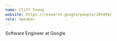 ```yaml
---
name: Cliff Young
website: https://research.google/people/105499/
role: Speaker
---
```


Software Engineer at Google
